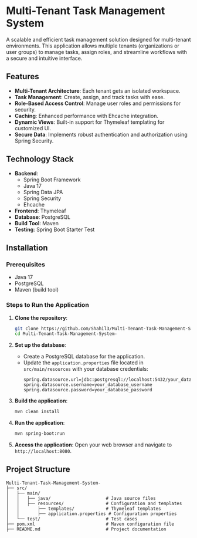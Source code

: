 # Multi-Tenant Task Management System

A scalable and efficient task management solution designed for multi-tenant environments. This application allows multiple tenants (organizations or user groups) to manage tasks, assign roles, and streamline workflows with a secure and intuitive interface.

## Features

- **Multi-Tenant Architecture**: Each tenant gets an isolated workspace.
- **Task Management**: Create, assign, and track tasks with ease.
- **Role-Based Access Control**: Manage user roles and permissions for security.
- **Caching**: Enhanced performance with Ehcache integration.
- **Dynamic Views**: Built-in support for Thymeleaf templating for customized UI.
- **Secure Data**: Implements robust authentication and authorization using Spring Security.

## Technology Stack

- **Backend**: 
  - Spring Boot Framework
  - Java 17
  - Spring Data JPA
  - Spring Security
  - Ehcache
- **Frontend**: Thymeleaf
- **Database**: PostgreSQL
- **Build Tool**: Maven
- **Testing**: Spring Boot Starter Test

## Installation

### Prerequisites

- Java 17
- PostgreSQL
- Maven (build tool)

### Steps to Run the Application

1. **Clone the repository**:
   ```bash
   git clone https://github.com/Shahil3/Multi-Tenant-Task-Management-System-.git
   cd Multi-Tenant-Task-Management-System-
   ```

2. **Set up the database**:
   - Create a PostgreSQL database for the application.
   - Update the `application.properties` file located in `src/main/resources` with your database credentials:
     ```properties
     spring.datasource.url=jdbc:postgresql://localhost:5432/your_database_name
     spring.datasource.username=your_database_username
     spring.datasource.password=your_database_password
     ```

3. **Build the application**:
   ```bash
   mvn clean install
   ```

4. **Run the application**:
   ```bash
   mvn spring-boot:run
   ```

5. **Access the application**:
   Open your web browser and navigate to `http://localhost:8080`.

## Project Structure

```plaintext
Multi-Tenant-Task-Management-System-
├── src/
│   ├── main/
│   │   ├── java/                     # Java source files
│   │   ├── resources/                # Configuration and templates
│   │       ├── templates/            # Thymeleaf templates
│   │       ├── application.properties # Configuration properties
│   └── test/                         # Test cases
├── pom.xml                           # Maven configuration file
├── README.md                         # Project documentation
```


